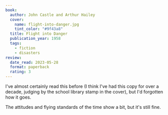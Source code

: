 ```yaml
---
book:
  author: John Castle and Arthur Hailey
  cover:
    name: flight-into-danger.jpg
    tint_color: "#9f43a8"
  title: Flight into Danger
  publication_year: 1958
  tags:
    - fiction
    - disasters
review:
  date_read: 2023-05-28
  format: paperback
  rating: 3
---
```


I've almost certainly read this before (I think I've had this copy for over a decade, judging by the school library stamp in the cover), but I'd forgotten how it goes.

The attitudes and flying standards of the time show a bit, but it's still fine.
